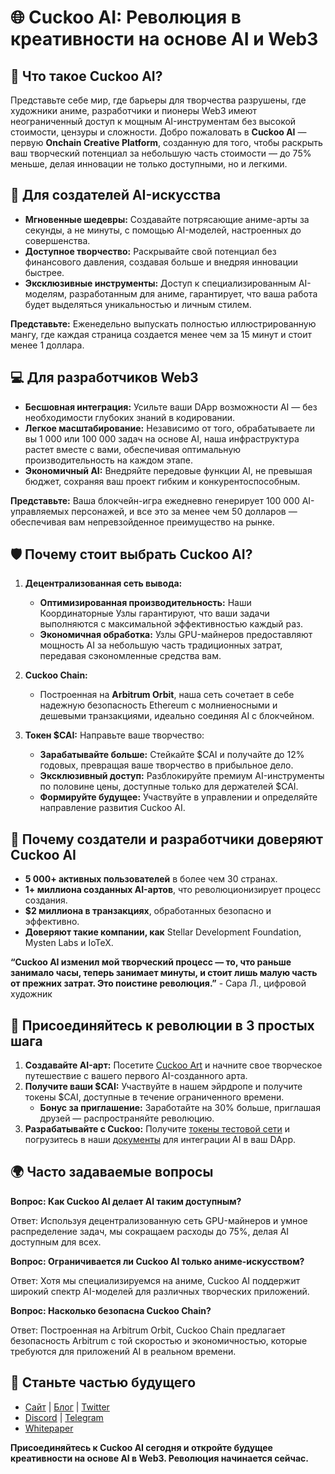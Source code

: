 # 🌐 Cuckoo AI: Революция в креативности на основе AI и Web3

## 🚀 Что такое Cuckoo AI?

Представьте себе мир, где барьеры для творчества разрушены, где художники аниме, разработчики и пионеры Web3 имеют неограниченный доступ к мощным AI-инструментам без высокой стоимости, цензуры и сложности. Добро пожаловать в **Cuckoo AI** — первую **Onchain Creative Platform**, созданную для того, чтобы раскрыть ваш творческий потенциал за небольшую часть стоимости — до 75% меньше, делая инновации не только доступными, но и легкими.

## 🎨 Для создателей AI-искусства

- **Мгновенные шедевры:** Создавайте потрясающие аниме-арты за секунды, а не минуты, с помощью AI-моделей, настроенных до совершенства.
- **Доступное творчество:** Раскрывайте свой потенциал без финансового давления, создавая больше и внедряя инновации быстрее.
- **Эксклюзивные инструменты:** Доступ к специализированным AI-моделям, разработанным для аниме, гарантирует, что ваша работа будет выделяться уникальностью и личным стилем.

**Представьте:** Еженедельно выпускать полностью иллюстрированную мангу, где каждая страница создается менее чем за 15 минут и стоит менее 1 доллара.

## 💻 Для разработчиков Web3

- **Бесшовная интеграция:** Усильте ваши DApp возможности AI — без необходимости глубоких знаний в кодировании.
- **Легкое масштабирование:** Независимо от того, обрабатываете ли вы 1 000 или 100 000 задач на основе AI, наша инфраструктура растет вместе с вами, обеспечивая оптимальную производительность на каждом этапе.
- **Экономичный AI:** Внедряйте передовые функции AI, не превышая бюджет, сохраняя ваш проект гибким и конкурентоспособным.

**Представьте:** Ваша блокчейн-игра ежедневно генерирует 100 000 AI-управляемых персонажей, и все это за менее чем 50 долларов — обеспечивая вам непревзойденное преимущество на рынке.

## 🛡️ Почему стоит выбрать Cuckoo AI?

1. **Децентрализованная сеть вывода:**
   - **Оптимизированная производительность:** Наши Координаторные Узлы гарантируют, что ваши задачи выполняются с максимальной эффективностью каждый раз.
   - **Экономичная обработка:** Узлы GPU-майнеров предоставляют мощность AI за небольшую часть традиционных затрат, передавая сэкономленные средства вам.

2. **Cuckoo Chain:**
   - Построенная на **Arbitrum Orbit**, наша сеть сочетает в себе надежную безопасность Ethereum с молниеносными и дешевыми транзакциями, идеально соединяя AI с блокчейном.

3. **Токен $CAI:** Направьте ваше творчество:
   - **Зарабатывайте больше:** Стейкайте $CAI и получайте до 12% годовых, превращая ваше творчество в прибыльное дело.
   - **Эксклюзивный доступ:** Разблокируйте премиум AI-инструменты по половине цены, доступные только для держателей $CAI.
   - **Формируйте будущее:** Участвуйте в управлении и определяйте направление развития Cuckoo AI.

## 💎 Почему создатели и разработчики доверяют Cuckoo AI

- **5 000+ активных пользователей** в более чем 30 странах.
- **1+ миллиона созданных AI-артов**, что революционизирует процесс создания.
- **$2 миллиона в транзакциях**, обработанных безопасно и эффективно.
- **Доверяют такие компании, как** Stellar Development Foundation, Mysten Labs и IoTeX.

**“Cuckoo AI изменил мой творческий процесс — то, что раньше занимало часы, теперь занимает минуты, и стоит лишь малую часть от прежних затрат. Это поистине революция.”** - Сара Л., цифровой художник

## 🚀 Присоединяйтесь к революции в 3 простых шага

1. **Создавайте AI-арт:** Посетите [Cuckoo Art](https://cuckoo.network/portal/art) и начните свое творческое путешествие с вашего первого AI-созданного арта.
2. **Получите ваши $CAI:** Участвуйте в нашем эйрдропе и получите токены $CAI, доступные в течение ограниченного времени.
   - **Бонус за приглашение:** Заработайте на 30% больше, приглашая друзей — распространяйте революцию.
3. **Разрабатывайте с Cuckoo:** Получите [токены тестовой сети](https://cuckoo.network/portal/faucet) и погрузитесь в наши [документы](https://cuckoo.network/ru/docs/cuckoo-chain/cuckoo-chain) для интеграции AI в ваш DApp.

## 🌍 Часто задаваемые вопросы

**Вопрос: Как Cuckoo AI делает AI таким доступным?**

Ответ: Используя децентрализованную сеть GPU-майнеров и умное распределение задач, мы сокращаем расходы до 75%, делая AI доступным для всех.

**Вопрос: Ограничивается ли Cuckoo AI только аниме-искусством?**

Ответ: Хотя мы специализируемся на аниме, Cuckoo AI поддержит широкий спектр AI-моделей для различных творческих приложений.

**Вопрос: Насколько безопасна Cuckoo Chain?**

Ответ: Построенная на Arbitrum Orbit, Cuckoo Chain предлагает безопасность Arbitrum с той скоростью и экономичностью, которые требуются для приложений AI в реальном времени.

## 🔗 Станьте частью будущего

- [Сайт](https://cuckoo.network/) | [Блог](https://cuckoo.network/blog) | [Twitter](https://cuckoo.network/x)
- [Discord](https://cuckoo.network/dc) | [Telegram](https://cuckoo.network/tg)
- [Whitepaper](https://cuckoo.network/docs/cuckoo-network)

**Присоединяйтесь к Cuckoo AI сегодня и откройте будущее креативности на основе AI в Web3. Революция начинается сейчас.**
